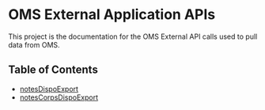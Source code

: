 # OMS External Application APIs

This project is the documentation for the OMS External API calls used to pull data from OMS.

## Table of Contents
* [notesDispoExport](docs/notesDispoExport.md)
* [notesCorpsDispoExport](docs/notesCorpsDispoExport.md)